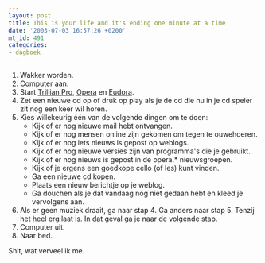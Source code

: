 ```yaml
---
layout: post
title: This is your life and it's ending one minute at a time
date: '2003-07-03 16:57:26 +0200'
mt_id: 491
categories:
- dagboek
---
```

<ol>
<li>Wakker worden.</li>
<li>Computer aan.</li>
<li>Start <a href="http://www.trillian.cc/">Trillian Pro</a>, <a href="http://www.opera.com/">Opera</a> en <a href="http://www.eudora.com/">Eudora</a>.</li>
<li>Zet een nieuwe cd op of druk op play als je de cd die nu in je cd speler zit nog een keer wil horen.</li>
<li>Kies willekeurig &eacute;&eacute;n van de volgende dingen om te doen:
<ul>
<li>Kijk of er nog nieuwe mail hebt ontvangen.</li>
<li>Kijk of er nog mensen online zijn gekomen om tegen te ouwehoeren.</li>
<li>Kijk of er nog iets nieuws is gepost op weblogs.</li>
<li>Kijk of er nog nieuwe versies zijn van programma's die je gebruikt.</li>
<li>Kijk of er nog nieuws is gepost in de opera.* nieuwsgroepen.</li>
<li>Kijk of je ergens een goedkope cello (of les) kunt vinden.</li>
<li>Ga een nieuwe cd kopen.</li>
<li>Plaats een nieuw berichtje op je weblog.</li>
<li>Ga douchen als je dat vandaag nog niet gedaan hebt en kleed je vervolgens aan.</li>
</ul></li>
<li>Als er geen muziek draait, ga naar stap 4. Ga anders naar stap 5. Tenzij het heel erg laat is. In dat geval ga je naar de volgende stap.</li>
<li>Computer uit.</li>
<li>Naar bed.</li>
</ol>

Shit, wat verveel ik me.
